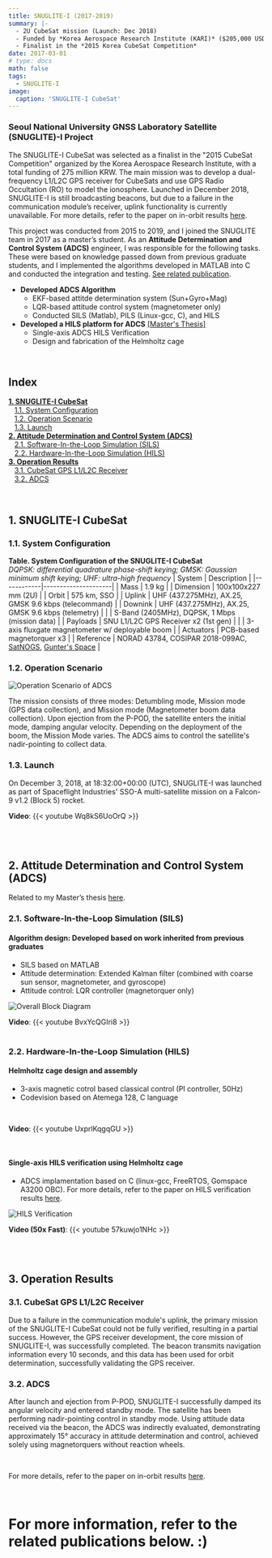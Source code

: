 ```yaml
---
title: SNUGLITE-I (2017-2019)
summary: |- 
  - 2U CubeSat mission (Launch: Dec 2018)
  - Funded by *Korea Aerospace Research Institute (KARI)* ($205,000 USD)
  - Finalist in the *2015 Korea CubeSat Competition*
date: 2017-03-01
# type: docs
math: false
tags:
  - SNUGLITE-I
image:
  caption: 'SNUGLITE-I CubeSat'
---
```


<!-------------------------------------------------------------------------------------->

### Seoul National University GNSS Laboratory Satellite (SNUGLITE)-I Project

The SNUGLITE-I CubeSat was selected as a finalist in the "2015 CubeSat Competition" organized by the Korea Aerospace Research Institute, with a total funding of 275 million KRW. The main mission was to develop a dual-frequency L1/L2C GPS receiver for CubeSats and use GPS Radio Occultation (RO) to model the ionosphere. Launched in December 2018, SNUGLITE-I is still broadcasting beacons, but due to a failure in the communication module’s receiver, uplink functionality is currently unavailable. For more details, refer to the paper on in-orbit results [here](/publication/ij_202001/).

This project was conducted from 2015 to 2019, and I joined the SNUGLITE team in 2017 as a master’s student. As an **Attitude Determination and Control System (ADCS)** engineer, I was responsible for the following tasks. These were based on knowledge passed down from previous graduate students, and I implemented the algorithms developed in MATLAB into C and conducted the integration and testing. [See related publication](/publication/ij_202302/).

-	**Developed ADCS Algorithm**
     - EKF-based attitde determination system (Sun+Gyro+Mag)
     - LQR-based attitude control system (magnetometer only)
     - Conducted SILS (Matlab), PILS (Linux-gcc, C), and HILS 
-	**Developed a HILS platform for ADCS** [[Master's Thesis]](/publication/thesis_master/)
     - Single-axis ADCS HILS Verification
     - Design and fabrication of the Helmholtz cage

</br>

<!-------------------------------------------------------------------------------------->

## **Index**

**[1. SNUGLITE-I CubeSat](#1-snuglite-i-cubesat)**</br>
&nbsp;&nbsp;&nbsp;[1.1. System Configuration](#11-system-configuration) </br>
&nbsp;&nbsp;&nbsp;[1.2. Operation Scenario](#12-operation-scenario) </br>
&nbsp;&nbsp;&nbsp;[1.3. Launch](#13-launch) </br>
**[2. Attitude Determination and Control System (ADCS)](#2-attitude-determination-and-control-system-adcs)** </br> 
&nbsp;&nbsp;&nbsp;[2.1. Software-In-the-Loop Simulation (SILS)](#21-software-in-the-loop-simulation-sils) </br>
&nbsp;&nbsp;&nbsp;[2.2. Hardware-In-the-Loop Simulation (HILS)](#22-hardware-in-the-loop-simulation-hils) </br>
**[3. Operation Results](#3-operation-results)**</br>
&nbsp;&nbsp;&nbsp;[3.1. CubeSat GPS L1/L2C Receiver](#31-cubesat-gps-l1l2c-receiver) </br>
&nbsp;&nbsp;&nbsp;[3.2. ADCS](#32-adcs) </br>

</br>

<!-------------------------------------------------------------------------------------->

## **1. SNUGLITE-I CubeSat**

<!-------------------------------------------------------------------------------------->

### 1.1. System Configuration

**Table. System Configuration of the SNUGLITE-I CubeSat** </br>
*DQPSK: differential quadrature phase-shift keying; GMSK: Gaussian minimum shift keying;*
*UHF: ultra-high frequency*
| System     | Description         |
|------------|---------------------|
| Mass       | 1.9 kg              | 
| Dimension  | 100x100x227 mm (2U) |
| Orbit      | 575 km, SSO         |
| Uplink     | UHF (437.275MHz), AX.25, GMSK 9.6 kbps (telecommand) |
| Downink    | UHF (437.275MHz), AX.25, GMSK 9.6 kbps (telemetry)   |
|            | S-Band (2405MHz), DQPSK, 1 Mbps (mission data)       |
| Payloads   | SNU L1/L2C GPS Receiver x2 (1st gen)                 |
|            | 3-axis fluxgate magnetometer w/ deployable boom      |
| Actuators  | PCB-based magnetorquer x3                            |
| Reference  | NORAD 43784, COSIPAR 2018-099AC, [SatNOGS](https://db.satnogs.org/satellite/SVDW-0245-3507-2344-8404), [Gunter's Space](https://space.skyrocket.de/doc_sdat/snuglite.htm) |

<!-------------------------------------------------------------------------------------->

### 1.2. Operation Scenario

![Operation Scenario of ADCS](fig1.jpg)

 The mission consists of three modes: Detumbling mode, Mission mode (GPS data collection), and Mission mode (Magnetometer boom data collection). Upon ejection from the P-POD, the satellite enters the initial mode, damping angular velocity. Depending on the deployment of the boom, the Mission Mode varies. The ADCS aims to control the satellite's nadir-pointing to collect data.

<!-------------------------------------------------------------------------------------->

### 1.3. Launch

On December 3, 2018, at 18:32:00+00:00 (UTC), SNUGLITE-I was launched as part of Spaceflight Industries' SSO-A multi-satellite mission on a Falcon-9 v1.2 (Block 5) rocket.

**Video**:
    {{< youtube Wq8kS6UoOrQ >}}

</br>
</br>

<!-------------------------------------------------------------------------------------->

## **2. Attitude Determination and Control System (ADCS)**

Related to my Master’s thesis [here](/publication/thesis_master/).

### 2.1. Software-In-the-Loop Simulation (SILS)

#### Algorithm design: Developed based on work inherited from previous graduates
 - SILS based on MATLAB 
 - Attitude determination: Extended Kalman filter (combined with coarse sun sensor, magnetometer, and gyroscope)
 - Attitude control: LQR controller (magnetorquer only)

![Overall Block Diagram](fig2.jpg)


**Video**:
    {{< youtube BvxYcQGIri8 >}}
</br>
</br>

<!-------------------------------------------------------------------------------------->

### 2.2. Hardware-In-the-Loop Simulation (HILS)

#### Helmholtz cage design and assembly
 - 3-axis magnetic cotrol based classical control (PI controller, 50Hz)
 - Codevision based on Atemega 128, C language
</br>

**Video**:
    {{< youtube UxprlKqgqGU >}}

</br>

#### Single-axis HILS verification using Helmholtz cage
 - ADCS implamentation based on C (linux-gcc, FreeRTOS, Gomspace A3200 OBC). For more details, refer to the paper on HILS verification results [here](/publication/ij_202302/).

![HILS Verification](fig3.jpg)

 **Video (50x Fast)**:
    {{< youtube 57kuwjo1NHc >}}

</br>
</br>

<!-------------------------------------------------------------------------------------->

## **3. Operation Results**

### 3.1. CubeSat GPS L1/L2C Receiver

Due to a failure in the communication module's uplink, the primary mission of the SNUGLITE-I CubeSat could not be fully verified, resulting in a partial success. However, the GPS receiver development, the core mission of SNUGLITE-I, was successfully completed. The beacon transmits navigation information every 10 seconds, and this data has been used for orbit determination, successfully validating the GPS receiver.

<!-------------------------------------------------------------------------------------->

### 3.2. ADCS 

After launch and ejection from P-POD, SNUGLITE-I successfully damped its angular velocity and entered standby mode. The satellite has been performing nadir-pointing control in standby mode. Using attitude data received via the beacon, the ADCS was indirectly evaluated, demonstrating approximately 15° accuracy in attitude determination and control, achieved solely using magnetorquers without reaction wheels.

</br>

 For more details, refer to the paper on in-orbit results [here](/publication/ij_202001/).

</br>

<!-------------------------------------------------------------------------------------->

 # For more information, refer to the related publications below. :)